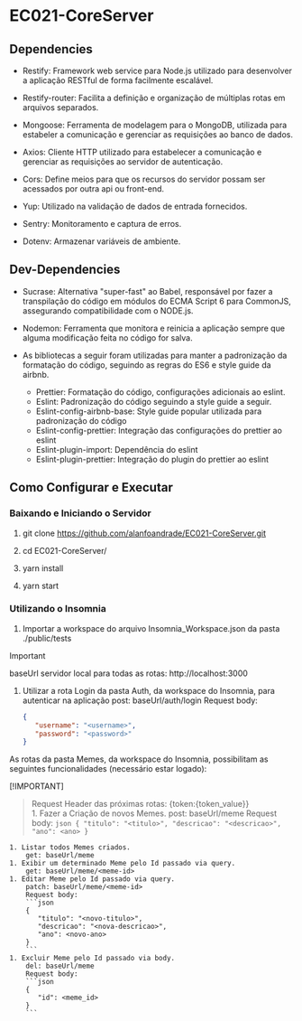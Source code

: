 # EC021-CoreServer

## Dependencies

- Restify: Framework web service para Node.js utilizado para desenvolver a aplicação RESTful de forma facilmente escalável.

- Restify-router: Facilita a definição e organização de múltiplas rotas em arquivos separados.

- Mongoose: Ferramenta de modelagem para o MongoDB, utilizada para estabeler a comunicação e gerenciar as requisições ao banco de dados.

- Axios: Cliente HTTP utilizado para estabelecer a comunicação e gerenciar as requisições ao servidor de autenticação.

- Cors: Define meios para que os recursos do servidor possam ser acessados por outra api ou front-end.

- Yup: Utilizado na validação de dados de entrada fornecidos.

- Sentry: Monitoramento e captura de erros.

- Dotenv: Armazenar variáveis de ambiente.


## Dev-Dependencies

- Sucrase: Alternativa "super-fast" ao Babel, responsável por fazer a transpilação do código em módulos do ECMA Script 6 para CommonJS, assegurando compatibilidade com o NODE.js.

- Nodemon: Ferramenta que monitora e reinicia a aplicação sempre que alguma modificação feita no código for salva.

- As bibliotecas a seguir foram utilizadas para manter a padronização da formatação do código, seguindo as regras do ES6 e style guide da airbnb.
    - Prettier: Formatação do código, configurações adicionais ao eslint.
    - Eslint: Padronização do código seguindo a style guide a seguir.
    - Eslint-config-airbnb-base: Style guide popular utilizada para padronização do código
    - Eslint-config-prettier: Integração das configurações do prettier ao eslint
    - Eslint-plugin-import: Dependência do eslint
    - Eslint-plugin-prettier: Integração do plugin do prettier ao eslint

## Como Configurar e Executar

### Baixando e Iniciando o Servidor
1. git clone https://github.com/alanfoandrade/EC021-CoreServer.git

1. cd EC021-CoreServer/

1. yarn install

1. yarn start

### Utilizando o Insomnia

1. Importar a workspace do arquivo Insomnia_Workspace.json da pasta ./public/tests
  
  > [!IMPORTANT]
  > baseUrl servidor local para todas as rotas: http://localhost:3000
1. Utilizar a rota Login da pasta Auth, da workspace do Insomnia, para autenticar na aplicação
    post: baseUrl/auth/login
    Request body:
    ```json
    {
       "username": "<username>",
       "password": "<password>"
    }
    ```


As rotas da pasta Memes, da workspace do Insomnia, possibilitam as seguintes funcionalidades (necessário estar logado):

  [!IMPORTANT]
  > Request Header das próximas rotas: {token:{token_value}}    
    1. Fazer a Criação de novos Memes.
        post: baseUrl/meme
        Request body:
        ```json
        {
           "titulo": "<titulo>",
           "descricao": "<descricao>",
           "ano": <ano>
        }
        ```

    1. Listar todos Memes criados.
        get: baseUrl/meme
    1. Exibir um determinado Meme pelo Id passado via query.
        get: baseUrl/meme/<meme-id>
    1. Editar Meme pelo Id passado via query.
        patch: baseUrl/meme/<meme-id>
        Request body:
        ```json
        {
           "titulo": "<novo-titulo>",
           "descricao": "<nova-descricao>",
           "ano": <novo-ano>
        }
        ```
    1. Excluir Meme pelo Id passado via body.
        del: baseUrl/meme
        Request body:
        ```json
        {
           "id": <meme_id>
        }
        ```

